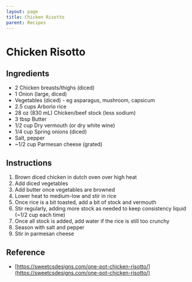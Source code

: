 ```yaml
---
layout: page
title: Chicken Risotto
parent: Recipes
---
```


# Chicken Risotto

## Ingredients

- 2 Chicken breasts/thighs (diced)
- 1 Onion (large, diced)
- Vegetables (diced) - eg asparagus, mushroom, capsicum
- 2.5 cups Arborio rice
- 28 oz (830 mL) Chicken/beef stock (less sodium)
- 3 tbsp Butter
- 1/2 cup Dry vermouth (or dry white wine)
- 1/4 cup Spring onions (diced)
- Salt, pepper
- ~1/2 cup Parmesan cheese (grated)

## Instructions

1. Brown diced chicken in dutch oven over high heat
2. Add diced vegetables
3. Add butter once vegetables are browned
4. Lower heat to medium-low and stir in rice
5. Once rice is a bit toasted, add a bit of stock and vermouth
6. Stir regularly, adding more stock as needed to keep consistency liquid (~1/2 cup each time)
7. Once all stock is added, add water if the rice is still too crunchy
8. Season with salt and pepper
9. Stir in parmesan cheese

## Reference

- [https://sweetcsdesigns.com/one-pot-chicken-risotto/](https://sweetcsdesigns.com/one-pot-chicken-risotto/)

